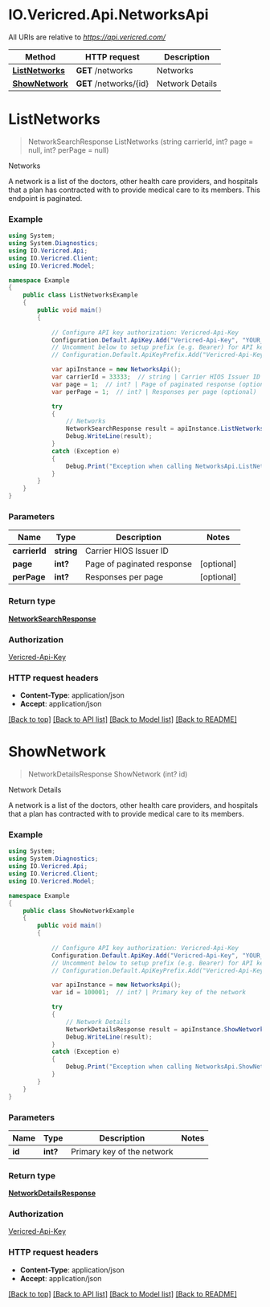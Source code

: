 # IO.Vericred.Api.NetworksApi

All URIs are relative to *https://api.vericred.com/*

Method | HTTP request | Description
------------- | ------------- | -------------
[**ListNetworks**](NetworksApi.md#listnetworks) | **GET** /networks | Networks
[**ShowNetwork**](NetworksApi.md#shownetwork) | **GET** /networks/{id} | Network Details


<a name="listnetworks"></a>
# **ListNetworks**
> NetworkSearchResponse ListNetworks (string carrierId, int? page = null, int? perPage = null)

Networks

A network is a list of the doctors, other health care providers, and hospitals that a plan has contracted with to provide medical care to its members. This endpoint is paginated.

### Example
```csharp
using System;
using System.Diagnostics;
using IO.Vericred.Api;
using IO.Vericred.Client;
using IO.Vericred.Model;

namespace Example
{
    public class ListNetworksExample
    {
        public void main()
        {
            
            // Configure API key authorization: Vericred-Api-Key
            Configuration.Default.ApiKey.Add("Vericred-Api-Key", "YOUR_API_KEY");
            // Uncomment below to setup prefix (e.g. Bearer) for API key, if needed
            // Configuration.Default.ApiKeyPrefix.Add("Vericred-Api-Key", "Bearer");

            var apiInstance = new NetworksApi();
            var carrierId = 33333;  // string | Carrier HIOS Issuer ID
            var page = 1;  // int? | Page of paginated response (optional) 
            var perPage = 1;  // int? | Responses per page (optional) 

            try
            {
                // Networks
                NetworkSearchResponse result = apiInstance.ListNetworks(carrierId, page, perPage);
                Debug.WriteLine(result);
            }
            catch (Exception e)
            {
                Debug.Print("Exception when calling NetworksApi.ListNetworks: " + e.Message );
            }
        }
    }
}
```

### Parameters

Name | Type | Description  | Notes
------------- | ------------- | ------------- | -------------
 **carrierId** | **string**| Carrier HIOS Issuer ID | 
 **page** | **int?**| Page of paginated response | [optional] 
 **perPage** | **int?**| Responses per page | [optional] 

### Return type

[**NetworkSearchResponse**](NetworkSearchResponse.md)

### Authorization

[Vericred-Api-Key](../README.md#Vericred-Api-Key)

### HTTP request headers

 - **Content-Type**: application/json
 - **Accept**: application/json

[[Back to top]](#) [[Back to API list]](../README.md#documentation-for-api-endpoints) [[Back to Model list]](../README.md#documentation-for-models) [[Back to README]](../README.md)

<a name="shownetwork"></a>
# **ShowNetwork**
> NetworkDetailsResponse ShowNetwork (int? id)

Network Details

A network is a list of the doctors, other health care providers, and hospitals that a plan has contracted with to provide medical care to its members.

### Example
```csharp
using System;
using System.Diagnostics;
using IO.Vericred.Api;
using IO.Vericred.Client;
using IO.Vericred.Model;

namespace Example
{
    public class ShowNetworkExample
    {
        public void main()
        {
            
            // Configure API key authorization: Vericred-Api-Key
            Configuration.Default.ApiKey.Add("Vericred-Api-Key", "YOUR_API_KEY");
            // Uncomment below to setup prefix (e.g. Bearer) for API key, if needed
            // Configuration.Default.ApiKeyPrefix.Add("Vericred-Api-Key", "Bearer");

            var apiInstance = new NetworksApi();
            var id = 100001;  // int? | Primary key of the network

            try
            {
                // Network Details
                NetworkDetailsResponse result = apiInstance.ShowNetwork(id);
                Debug.WriteLine(result);
            }
            catch (Exception e)
            {
                Debug.Print("Exception when calling NetworksApi.ShowNetwork: " + e.Message );
            }
        }
    }
}
```

### Parameters

Name | Type | Description  | Notes
------------- | ------------- | ------------- | -------------
 **id** | **int?**| Primary key of the network | 

### Return type

[**NetworkDetailsResponse**](NetworkDetailsResponse.md)

### Authorization

[Vericred-Api-Key](../README.md#Vericred-Api-Key)

### HTTP request headers

 - **Content-Type**: application/json
 - **Accept**: application/json

[[Back to top]](#) [[Back to API list]](../README.md#documentation-for-api-endpoints) [[Back to Model list]](../README.md#documentation-for-models) [[Back to README]](../README.md)

